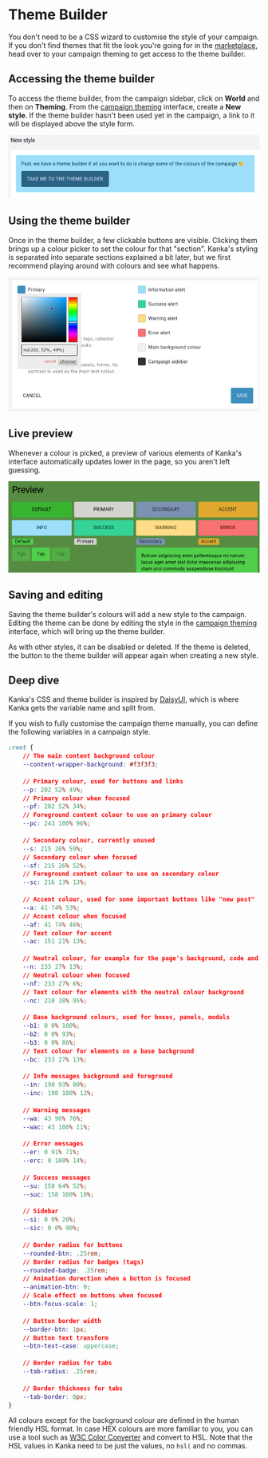 # Theme Builder

You don't need to be a CSS wizard to customise the style of your campaign. If you don't find themes that fit the look you're going for in the [marketplace](https://marketplace.kanka.io), head over to your campaign theming to get access to the theme builder.

## Accessing the theme builder

To access the theme builder, from the campaign sidebar, click on **World** and then on **Theming**. From the [campaign theming](/features/campaigns/theming) interface, create a **New style**. If the theme builder hasn't been used yet in the campaign, a link to it will be displayed above the style form.

![Link to the theme builder](img/theme-builder-hint.png)

## Using the theme builder

Once in the theme builder, a few clickable buttons are visible. Clicking them brings up a colour picker to set the colour for that "section". Kanka's styling is separated into separate sections explained a bit later, but we first recommend playing around with colours and see what happens.

![Theme builder colour picker](img/theme-builder-picker.png)

## Live preview

Whenever a colour is picked, a preview of various elements of Kanka's interface automatically updates lower in the page, so you aren't left guessing.

![Theme builder live preview](img/theme-builder-preview.png)

## Saving and editing

Saving the theme builder's colours will add a new style to the campaign. Editing the theme can be done by editing the style in the [campaign theming](/features/campaigns/theming) interface, which will bring up the theme builder.

As with other styles, it can be disabled or deleted. If the theme is deleted, the button to the theme builder will appear again when creating a new style.

## Deep dive

Kanka's CSS and theme builder is inspired by [DaisyUI](https://daisyui.com/), which is where Kanka gets the variable name and split from.

If you wish to fully customise the campaign theme manually, you can define the following variables in a campaign style.

```css
:root {
    // The main content background colour
    --content-wrapper-background: #f3f3f3;
    
    // Primary colour, used for buttons and links
    --p: 202 52% 49%;
    // Primary colour when focused
    --pf: 202 52% 34%;
    // Foreground content colour to use on primary colour
    --pc: 243 100% 96%;

    // Secondary colour, currently unused
    --s: 215 26% 59%;
    // Secondary colour when focused
    --sf: 215 26% 52%;
    // Foreground content colour to use on secondary colour
    --sc: 216 13% 13%;

    // Accent colour, used for some important buttons like "new post"
    --a: 41 74% 53%;
    // Accent colour when focused
    --af: 41 74% 46%;
    // Text colour for accent
    --ac: 151 21% 13%;

    // Neutral colour, for example for the page's background, code and pre elements, tooltip borders
    --n: 233 27% 13%;
    // Neutral colour when focused
    --nf: 233 27% 6%;
    // Text colour for elements with the neutral colour background
    --nc: 210 38% 95%;

    // Base background colours, used for boxes, panels, modals
    --b1: 0 0% 100%;
    --b2: 0 0% 93%;
    --b3: 0 0% 86%;
    // Text colour for elements on a base background
    --bc: 233 27% 13%;

    // Info messages background and foreground
    --in: 198 93% 80%;
    --inc: 198 100% 12%;

    // Warning messages
    --wa: 43 96% 76%;
    --wac: 43 100% 11%;

    // Error messages
    --er: 0 91% 71%;
    --erc: 0 100% 14%;

    // Success messages
    --su: 158 64% 52%;
    --suc: 158 100% 10%;

    // Sidebar
    --si: 0 0% 20%;
    --sic: 0 0% 90%;

    // Border radius for buttons
    --rounded-btn: .25rem;
    // Border radius for badges (tags)
    --rounded-badge: .25rem;
    // Animation durection when a button is focused
    --animation-btn: 0;
    // Scale effect on buttons when focused
    --btn-focus-scale: 1;

    // Button border width
    --border-btn: 1px;
    // Button text transform
    --btn-text-case: uppercase;

    // Border radius for tabs
    --tab-radius: .25rem;

    // Border thickness for tabs
    --tab-border: 0px;
}
```

All colours except for the background colour are defined in the human friendly HSL format. In case HEX colours are more familiar to you, you can use a tool such as [W3C Color Converter](https://www.w3schools.com/colors/colors_converter.asp) and convert to HSL. Note that the HSL values in Kanka need to be just the values, no `hsl(` and no commas.